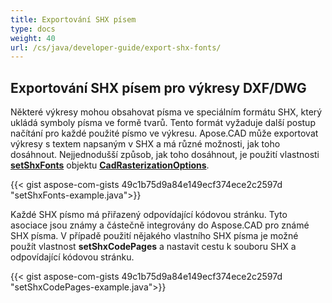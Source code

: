 ```yaml
---
title: Exportování SHX písem
type: docs
weight: 40
url: /cs/java/developer-guide/export-shx-fonts/
---
```


## **Exportování SHX písem pro výkresy DXF/DWG**

Některé výkresy mohou obsahovat písma ve speciálním formátu SHX, který ukládá symboly písma ve formě tvarů. Tento formát vyžaduje další postup načítání pro každé použité písmo ve výkresu. Apose.CAD může exportovat výkresy s textem napsaným v SHX a má různé možnosti, jak toho dosáhnout. Nejjednodušší způsob, jak toho dosáhnout, je použití vlastnosti [**setShxFonts**](https://reference.aspose.com/cad/java/com.aspose.cad.imageoptions/CadRasterizationOptions#setShxFonts-java.lang.String:A-) objektu [**CadRasterizationOptions**](https://reference.aspose.com/cad/java/com.aspose.cad.imageoptions/CadRasterizationOptions).	

{{< gist aspose-com-gists 49c1b75d9a84e149ecf374ece2c2597d "setShxFonts-example.java">}}

Každé SHX písmo má přiřazený odpovídající kódovou stránku. Tyto asociace jsou známy a částečně integrovány do Aspose.CAD pro známé SHX písma. V případě použití nějakého vlastního SHX písma je možné použít vlastnost **setShxCodePages** a nastavit cestu k souboru SHX a odpovídající kódovou stránku.
	
{{< gist aspose-com-gists 49c1b75d9a84e149ecf374ece2c2597d "setShxCodePages-example.java">}}
